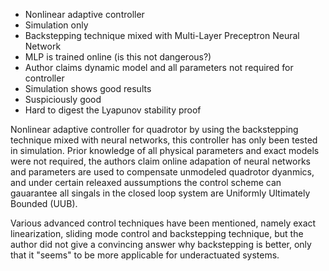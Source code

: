 - Nonlinear adaptive controller
- Simulation only
- Backstepping technique mixed with Multi-Layer Preceptron Neural Network
- MLP is trained online (is this not dangerous?)
- Author claims dynamic model and all parameters not required for controller
- Simulation shows good results
- Suspiciously good
- Hard to digest the Lyapunov stability proof

Nonlinear adaptive controller for quadrotor by using the backstepping technique
mixed with neural networks, this controller has only been tested in simulation.
Prior knowledge of all physical parameters and exact models were not required,
the authors claim online adapation of neural networks and parameters are used
to compensate unmodeled quadrotor dyanmics, and under certain releaxed
aussumptions the control scheme can gauarantee all singals in the closed loop
system are Uniformly Ultimately Bounded (UUB).

Various advanced control techniques have been mentioned, namely exact
linearization, sliding mode control and backstepping technique, but the author
did not give a convincing answer why backstepping is better, only that it
"seems" to be more applicable for underactuated systems.
